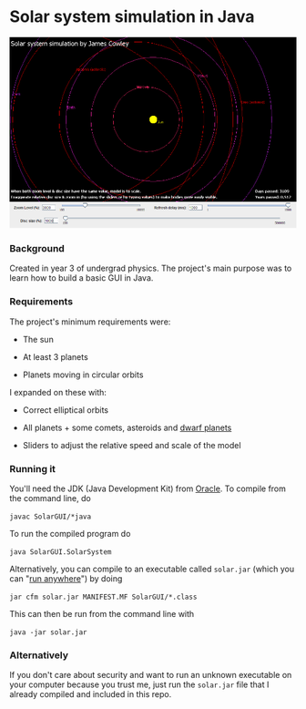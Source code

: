 # Solar system simulation in Java

![Preview](./solar.png?raw=true)

### Background
Created in year 3 of undergrad physics. The project's main purpose was to learn how to build a basic GUI in Java.

### Requirements
The project's minimum requirements were:

* The sun

* At least 3 planets

* Planets moving in circular orbits

I expanded on these with:

* Correct elliptical orbits

* All planets + some comets, asteroids and [dwarf planets](http://i.imgur.com/aAt54Nm.jpg)

* Sliders to adjust the relative speed and scale of the model

### Running it

You'll need the JDK (Java Development Kit) from [Oracle](http://www.oracle.com). To compile from the command line, do

`javac SolarGUI/*java`

To run the compiled program do

`java SolarGUI.SolarSystem`

Alternatively, you can compile to an executable called `solar.jar` (which you can "[run anywhere](https://en.wikipedia.org/wiki/Write_once,_run_anywhere)") by doing

`jar cfm solar.jar MANIFEST.MF SolarGUI/*.class`

This can then be run from the command line with

`java -jar solar.jar`

### Alternatively

If you don't care about security and want to run an unknown executable on your computer because you trust me, just run the `solar.jar` file that I already compiled and included in this repo.
